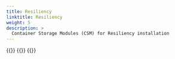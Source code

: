 ```yaml
---
title: Resiliency
linktitle: Resiliency 
weight: 5
description: >
  Container Storage Modules (CSM) for Resiliency installation
--- 
```



{{<include file="content/docs/getting-started/installation/helm/modules/resiliency/installation.md" hideIds="1,3,4,5">}}
{{<include file="content/docs/getting-started/installation/helm/modules/resiliency/unity.md">}}
{{<include file="content/docs/getting-started/installation/helm/modules/resiliency/dynamicparameters.md">}}
